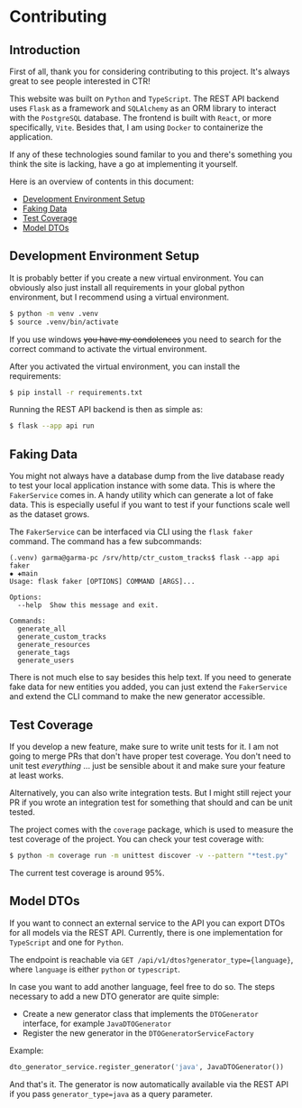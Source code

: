 # Contributing

## Introduction

First of all, thank you for considering contributing to this project. It's always great to see people interested in CTR!

This website was built on `Python` and `TypeScript`. The REST API backend uses `Flask` as a framework
and `SQLAlchemy` as an ORM library to interact with the `PostgreSQL` database. The frontend is built with `React`,
or more specifically, `Vite`. Besides that, I am using `Docker` to containerize the application.

If any of these technologies sound familar to you and there's something you think the site is lacking, have a go
at implementing it yourself.

Here is an overview of contents in this document:

* [Development Environment Setup](#development-environment-setup)
* [Faking Data](#faking-data)
* [Test Coverage](#test-coverage)
* [Model DTOs](#model-dtos)

## Development Environment Setup

It is probably better if you create a new virtual environment. You can obviously also just install all requirements in your
global python environment, but I recommend using a virtual environment.

```bash
$ python -m venv .venv
$ source .venv/bin/activate
```

If you use windows ~~you have my condolences~~ you need to search for the correct command to activate the virtual environment.

After you activated the virtual environment, you can install the requirements:

```bash
$ pip install -r requirements.txt
```

Running the REST API backend is then as simple as:

```bash
$ flask --app api run
```

## Faking Data

You might not always have a database dump from the live database ready to test your local application
instance with some data. This is where the `FakerService` comes in. A handy utility which can generate
a lot of fake data. This is especially useful if you want to test if your functions scale well as the dataset
grows.

The `FakerService` can be interfaced via CLI using the `flask faker` command. The command has a few subcommands:

```
(.venv) garma@garma-pc /srv/http/ctr_custom_tracks$ flask --app api faker                                                                                                                                                 ✹ ✚main 
Usage: flask faker [OPTIONS] COMMAND [ARGS]...

Options:
  --help  Show this message and exit.

Commands:
  generate_all
  generate_custom_tracks
  generate_resources
  generate_tags
  generate_users
```

There is not much else to say besides this help text. If you need to generate fake data for new entities you added,
you can just extend the `FakerService` and extend the CLI command to make the new generator accessible.

## Test Coverage

If you develop a new feature, make sure to write unit tests for it. I am not going
to merge PRs that don't have proper test coverage. You don't need to unit test *everything* ...
just be sensible about it and make sure your feature at least works.

Alternatively, you can also write integration tests. But I might still reject your PR if you wrote an integration test
for something that should and can be unit tested.

The project comes with the `coverage` package, which is used to measure the test coverage of the project. You can check
your test coverage with:

```bash
$ python -m coverage run -m unittest discover -v --pattern "*test.py" 
```

The current test coverage is around 95%.

## Model DTOs

If you want to connect an external service to the API you can export DTOs for all models via the REST API.
Currently, there is one implementation for `TypeScript` and one for `Python`.

The endpoint is reachable via `GET /api/v1/dtos?generator_type={language}`, where `language` is either `python` or `typescript`.

In case you want to add another language, feel free to do so. The steps necessary to add a new DTO generator are quite simple:

* Create a new generator class that implements the `DTOGenerator` interface, for example `JavaDTOGenerator`
* Register the new generator in the `DTOGeneratorServiceFactory`

Example:

```python
dto_generator_service.register_generator('java', JavaDTOGenerator())
```

And that's it. The generator is now automatically available via the REST API if you pass `generator_type=java` as a query parameter.

